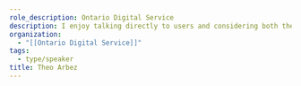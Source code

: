 ```yaml
---
role_description: Ontario Digital Service
description: I enjoy talking directly to users and considering both the nitty gritty of a design and where it falls in an end-to-end service. In my spare time you can find me playing guitar, working out, or reading.
organization:
  - "[[Ontario Digital Service]]"
tags:
  - type/speaker
title: Theo Arbez
---
```


